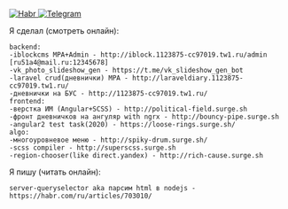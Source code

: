 [![Habr](https://user-images.githubusercontent.com/31220669/119737981-8f10ba80-be88-11eb-8039-1a7c88ba98af.png)
](https://habr.com/ru/users/ru51a4/)
[![Telegram](https://user-images.githubusercontent.com/31220669/119738122-df881800-be88-11eb-93d5-9fdbf9d44213.png)
](https://t.me/ru51a4)  
  
Я сделал (смотреть онлайн):  
```
backend:
-iblockcms MPA+Admin - http://iblock.1123875-cc97019.tw1.ru/admin [ru51a4@mail.ru:12345678]
-vk_photo_slideshow_gen - https://t.me/vk_slideshow_gen_bot
-laravel crud(дневнички) MPA - http://laraveldiary.1123875-cc97019.tw1.ru/
-дневнички на БУС - http://1123875-cc97019.tw1.ru/
frontend:
-верстка ИМ (Angular+SCSS) - http://political-field.surge.sh
-фронт дневничков на ангуляр with ngrx - http://bouncy-pipe.surge.sh
-angular2 test task(2020) - https://loose-rings.surge.sh/
algo:
-многоуровневое меню - http://spiky-drum.surge.sh/
-scss compiler - http://superscss.surge.sh
-region-chooser(like direct.yandex) - http://rich-cause.surge.sh
```  
Я пишу (читать онлайн):
```
server-queryselector aka парсим html в nodejs - https://habr.com/ru/articles/703010/
```
